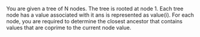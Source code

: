 You are given a tree of N nodes. The tree is rooted at node 1. Each tree node has a value associated with it ans is represented as value(i). For each node, you are required to determine
the closest ancestor that contains values that are coprime to the current node value.
